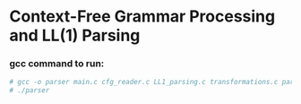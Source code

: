 # Context-Free Grammar Processing and LL(1) Parsing

### gcc command to run:
```sh
# gcc -o parser main.c cfg_reader.c LL1_parsing.c transformations.c parse_table.c string_parser.c -I.
# ./parser